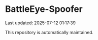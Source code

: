 # BattleEye-Spoofer

Last updated: 2025-07-12 01:17:39

This repository is automatically maintained.
